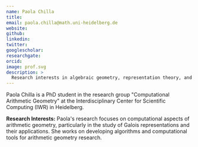 ```yaml
---
name: Paola Chilla
title: 
email: paola.chilla@math.uni-heidelberg.de
website: 
github: 
linkedin: 
twitter: 
googlescholar: 
researchgate: 
orcid: 
image: prof.svg
description: >
  Research interests in algebraic geometry, representation theory, and arithmetic geometry.
---
```


Paola Chilla is a PhD student in the research group "Computational Arithmetic Geometry" at the Interdisciplinary Center for Scientific Computing (IWR) in Heidelberg.

**Research Interests:**
Paola's research focuses on computational aspects of arithmetic geometry, particularly in the study of Galois representations and their applications. She works on developing algorithms and computational tools for arithmetic geometry research. 